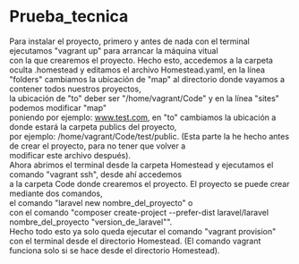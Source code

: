 # Prueba_tecnica

Para instalar el proyecto, primero y antes de nada con el terminal ejecutamos "vagrant up" para arrancar la máquina vitual<br/>
con la que crearemos el proyecto. Hecho esto, accedemos a la carpeta oculta .homestead y editamos el archivo Homestead.yaml, 
en la línea "folders" cambiamos la ubicación de "map" al directorio donde vayamos a contener todos nuestros proyectos,<br/>
la ubicación de "to" deber ser "/home/vagrant/Code" y en la línea "sites" podemos modificar "map"<br/>
poniendo por ejemplo: www.test.com, en "to" cambiamos la ubicación a donde estará la carpeta publics del proyecto,<br/>
por ejemplo: /home/vagrant/Code/test/public. (Esta parte la he hecho antes de crear el proyecto, para no tener que volver a<br/> modificar este archivo después).<br/>
Ahora abrimos el terminal desde la carpeta Homestead y ejecutamos el comando "vagrant ssh", desde ahí accedemos<br/>
a la carpeta Code donde crearemos el proyecto. El proyecto se puede crear mediante dos comandos,<br/>
el comando "laravel new nombre_del_proyecto" o<br/>
con el comando "composer create-project --prefer-dist laravel/laravel nombre_del_proyecto "version_de_laravel"".<br/>
Hecho todo esto ya solo queda ejecutar el comando "vagrant provision" con el terminal desde el directorio Homestead. (El comando vagrant funciona solo si se hace desde el directorio Homestead).

